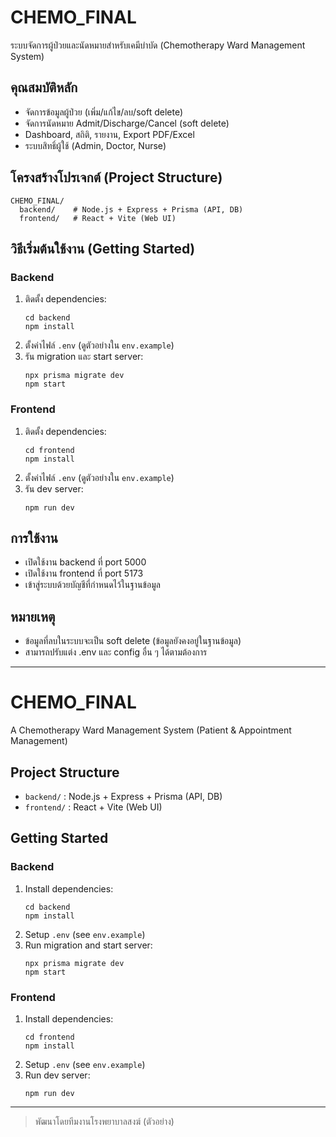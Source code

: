 # CHEMO_FINAL

ระบบจัดการผู้ป่วยและนัดหมายสำหรับเคมีบำบัด (Chemotherapy Ward Management System)

## คุณสมบัติหลัก
- จัดการข้อมูลผู้ป่วย (เพิ่ม/แก้ไข/ลบ/soft delete)
- จัดการนัดหมาย Admit/Discharge/Cancel (soft delete)
- Dashboard, สถิติ, รายงาน, Export PDF/Excel
- ระบบสิทธิ์ผู้ใช้ (Admin, Doctor, Nurse)

## โครงสร้างโปรเจกต์ (Project Structure)

```
CHEMO_FINAL/
  backend/    # Node.js + Express + Prisma (API, DB)
  frontend/   # React + Vite (Web UI)
```

## วิธีเริ่มต้นใช้งาน (Getting Started)

### Backend
1. ติดตั้ง dependencies:
   ```
   cd backend
   npm install
   ```
2. ตั้งค่าไฟล์ `.env` (ดูตัวอย่างใน `env.example`)
3. รัน migration และ start server:
   ```
   npx prisma migrate dev
   npm start
   ```

### Frontend
1. ติดตั้ง dependencies:
   ```
   cd frontend
   npm install
   ```
2. ตั้งค่าไฟล์ `.env` (ดูตัวอย่างใน `env.example`)
3. รัน dev server:
   ```
   npm run dev
   ```

## การใช้งาน
- เปิดใช้งาน backend ที่ port 5000
- เปิดใช้งาน frontend ที่ port 5173
- เข้าสู่ระบบด้วยบัญชีที่กำหนดไว้ในฐานข้อมูล

## หมายเหตุ
- ข้อมูลที่ลบในระบบจะเป็น soft delete (ข้อมูลยังคงอยู่ในฐานข้อมูล)
- สามารถปรับแต่ง .env และ config อื่น ๆ ได้ตามต้องการ

---

# CHEMO_FINAL

A Chemotherapy Ward Management System (Patient & Appointment Management)

## Project Structure

- `backend/` : Node.js + Express + Prisma (API, DB)
- `frontend/` : React + Vite (Web UI)

## Getting Started

### Backend
1. Install dependencies:
   ```
   cd backend
   npm install
   ```
2. Setup `.env` (see `env.example`)
3. Run migration and start server:
   ```
   npx prisma migrate dev
   npm start
   ```

### Frontend
1. Install dependencies:
   ```
   cd frontend
   npm install
   ```
2. Setup `.env` (see `env.example`)
3. Run dev server:
   ```
   npm run dev
   ```

---

> พัฒนาโดยทีมงานโรงพยาบาลสงฆ์ (ตัวอย่าง) 